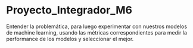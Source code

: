 # Proyecto_Integrador_M6
Entender la problemática, para luego experimentar con nuestros modelos de machine learning, usando las métricas correspondientes para medir la performance de los modelos y seleccionar el mejor.
